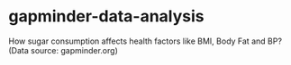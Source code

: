 # gapminder-data-analysis
 How sugar consumption affects health factors like BMI, Body Fat and BP? (Data source: gapminder.org)
